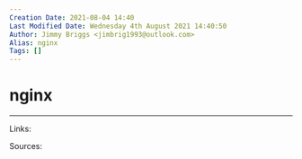 ```yaml
---
Creation Date: 2021-08-04 14:40
Last Modified Date: Wednesday 4th August 2021 14:40:50
Author: Jimmy Briggs <jimbrig1993@outlook.com>
Alias: nginx
Tags: []
---
```


# nginx

***

Links: 

Sources:

